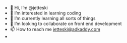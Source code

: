 - 👋 Hi, I’m @jetteski
- 👀 I’m interested in learning coding
- 🌱 I’m currently learning all sorts of things
- 💞️ I’m looking to collaborate on front end development
- 📫 How to reach me jetteski@adkaddy.com
- 
<!---
jetteski/jetteski is a ✨ special ✨ repository because its `README.md` (this file) appears on your GitHub profile.
You can click the Preview link to take a look at your changes.
--->
